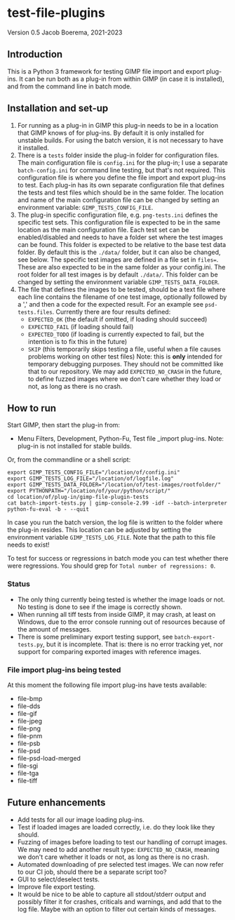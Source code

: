 # test-file-plugins

Version 0.5
Jacob Boerema, 2021-2023

## Introduction

This is a Python 3 framework for testing GIMP file import and export plug-ins.
It can be run both as a plug-in from within GIMP (in case it is installed),
and from the command line in batch mode.


## Installation and set-up

1. For running as a plug-in in GIMP this plug-in needs to be in a location
   that GIMP knows of for plug-ins. By default it is only installed for
   unstable builds. For using the batch version, it is not necessary to
   have it installed.
2. There is a `tests` folder inside the plug-in folder for
   configuration files. The main configuration file is
   `config.ini` for the plug-in; I use a separate `batch-config.ini` for
   command line testing, but that's not required.
   This configuration file is where you define the file import and export
   plug-ins to test. Each plug-in has its own separate configuration
   file that defines the tests and test files which should be in the same
   folder.
   The location and name of the main configuration file can be changed by
   setting an environment variable: `GIMP_TESTS_CONFIG_FILE`.
3. The plug-in specific configuration file, e.g.
   `png-tests.ini` defines the specific test sets. This configuration file is
   expected to be in the same location as the main configuration file.
   Each test set can be enabled/disabled and needs to
   have a folder set where the test images can be found.
   This folder is expected to be relative to the base test data folder.
   By default this is the `./data/` folder, but it can also be
   changed, see below.
   The specific test images are defined in a file
   set in `files=`. These are also expected to be in the same folder as
   your config.ini.
   The root folder for all test images is by default `./data/`. This folder can
   be changed by setting the environment variable `GIMP_TESTS_DATA_FOLDER`.
4. The file that defines the images to be tested, should be a text file
   where each line contains the filename of one test image, optionally
   followed by a ',' and then a code for the expected result.
   For an example see `psd-tests.files`.
   Currently there are four results defined:
   - `EXPECTED_OK` (the default if omitted, if loading should succeed)
   - `EXPECTED_FAIL` (if loading should fail)
   - `EXPECTED_TODO` (if loading is currently expected to fail, but the
      intention is to fix this in the future)
   - `SKIP` (this temporarily skips testing a file, useful when a file causes
     problems working on other test files) Note: this is **only** intended
     for temporary debugging purposes. They should not be committed like that
     to our repository.
   We may add `EXPECTED_NO_CRASH` in the future, to define fuzzed images
   where we don't care whether they load or not, as long as there is no crash.

## How to run

Start GIMP, then start the plug-in from:
- Menu Filters, Development, Python-Fu, Test file _import plug-ins.
Note: plug-in is not installed for stable builds.

Or, from the commandline or a shell script:
```
export GIMP_TESTS_CONFIG_FILE="/location/of/config.ini"
export GIMP_TESTS_LOG_FILE="/location/of/logfile.log"
export GIMP_TESTS_DATA_FOLDER="/location/of/test-images/rootfolder/"
export PYTHONPATH="/location/of/your/python/script/"
cd location/of/plug-in/gimp-file-plugin-tests
cat batch-import-tests.py | gimp-console-2.99 -idf --batch-interpreter python-fu-eval -b - --quit
```

In case you run the batch version, the log file is written to the folder
where the plug-in resides. This location can be adjusted by setting the
environment variable `GIMP_TESTS_LOG_FILE`. Note that the path to this file
needs to exist!

To test for success or regressions in batch mode you can test whether there
were regressions.
You should grep for `Total number of regressions: 0`.

### Status

- The only thing currently being tested is whether the image loads or not. No
  testing is done to see if the image is correctly shown.
- When running all tiff tests from inside GIMP, it may crash, at least on
  Windows, due to the error console running out of resources because of
  the amount of messages.
- There is some preliminary export testing support, see `batch-export-tests.py`,
  but it is incomplete. That is: there is no error tracking yet, nor support
  for comparing exported images with reference images.

### File import plug-ins being tested

At this moment the following file import plug-ins have
tests available:
- file-bmp
- file-dds
- file-gif
- file-jpeg
- file-png
- file-pnm
- file-psb
- file-psd
- file-psd-load-merged
- file-sgi
- file-tga
- file-tiff


## Future enhancements

- Add tests for all our image loading plug-ins.
- Test if loaded images are loaded correctly, i.e.
  do they look like they should.
- Fuzzing of images before loading to test our handling of corrupt images.
  We may need to add another result type: `EXPECTED_NO_CRASH`, meaning we
  don't care whether it loads or not, as long as there is no crash.
- Automated downloading of pre selected test images. We can now refer to
  our CI job, should there be a separate script too?
- GUI to select/deselect tests.
- Improve file export testing.
- It would be nice to be able to capture all stdout/stderr output and
  possibly filter it for crashes, criticals and warnings, and add that to
  the log file. Maybe with an option to filter out certain kinds of messages.
